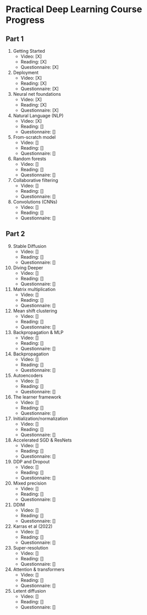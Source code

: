 # Practical Deep Learning Course Progress

## Part 1

1. Getting Started
    * Video: [X]
    * Reading: [X]
    * Questionnaire: [X]
2. Deployment
    * Video: [X]
    * Reading: [X]
    * Questionnaire: [X]
3. Neural net foundations
    * Video: [X]
    * Reading: [X]
    * Questionnaire: [X]
4. Natural Language (NLP)
    * Video: [X]
    * Reading: []
    * Questionnaire: []
5. From-scratch model
    * Video: []
    * Reading: []
    * Questionnaire: []
6. Random forests
    * Video: []
    * Reading: []
    * Questionnaire: []
7. Collaborative filtering 
    * Video: []
    * Reading: []
    * Questionnaire: []
8. Convolutions (CNNs)
    * Video: []
    * Reading: []
    * Questionnaire: []

## Part 2

9. Stable Diffusion
    * Video: []
    * Reading: []
    * Questionnaire: []
10. Diving Deeper
    * Video: []
    * Reading: []
    * Questionnaire: []
11. Matrix multiplication
    * Video: []
    * Reading: []
    * Questionnaire: []
12. Mean shift clustering
    * Video: []
    * Reading: []
    * Questionnaire: []
13. Backpropagation & MLP
    * Video: []
    * Reading: []
    * Questionnaire: []
14. Backpropagation 
    * Video: []
    * Reading: []
    * Questionnaire: []
15. Autoencoders
    * Video: []
    * Reading: []
    * Questionnaire: []
16. The learner framework
    * Video: []
    * Reading: []
    * Questionnaire: []
17. Initialization/normalization
    * Video: []
    * Reading: []
    * Questionnaire: []
18. Accelerated SGD & ResNets
    * Video: []
    * Reading: []
    * Questionnaire: []
19. DDP and Dropout
    * Video: []
    * Reading: []
    * Questionnaire: []
20. Mixed precision
    * Video: []
    * Reading: []
    * Questionnaire: []
21. DDIM
    * Video: []
    * Reading: []
    * Questionnaire: []
22. Karras et al (2022)
    * Video: []
    * Reading: []
    * Questionnaire: []
23. Super-resolution
    * Video: []
    * Reading: []
    * Questionnaire: []
24. Attention & transformers
    * Video: []
    * Reading: []
    * Questionnaire: []
25. Letent diffusion
    * Video: []
    * Reading: []
    * Questionnaire: []